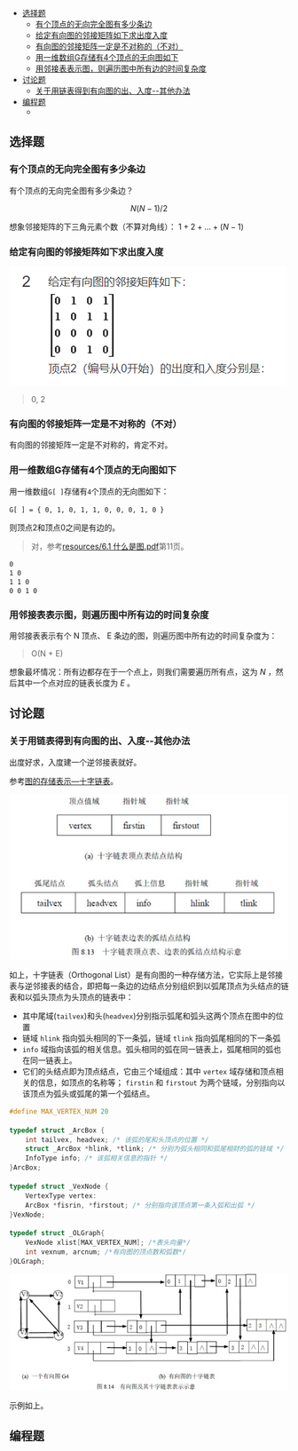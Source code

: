 
<!-- @import "[TOC]" {cmd="toc" depthFrom=1 depthTo=6 orderedList=false} -->

<!-- code_chunk_output -->

- [选择题](#选择题)
  - [有个顶点的无向完全图有多少条边](#有个顶点的无向完全图有多少条边)
  - [给定有向图的邻接矩阵如下求出度入度](#给定有向图的邻接矩阵如下求出度入度)
  - [有向图的邻接矩阵一定是不对称的（不对）](#有向图的邻接矩阵一定是不对称的不对)
  - [用一维数组G存储有4个顶点的无向图如下](#用一维数组g存储有4个顶点的无向图如下)
  - [用邻接表表示图，则遍历图中所有边的时间复杂度](#用邻接表表示图则遍历图中所有边的时间复杂度)
- [讨论题](#讨论题)
  - [关于用链表得到有向图的出、入度--其他办法](#关于用链表得到有向图的出-入度-其他办法)
- [编程题](#编程题)
  - [](#)

<!-- /code_chunk_output -->


## 选择题

### 有个顶点的无向完全图有多少条边

有个顶点的无向完全图有多少条边？

$$N(N-1)/2$$

想象邻接矩阵的下三角元素个数（不算对角线）：
$1 + 2 + ... + (N-1)$

### 给定有向图的邻接矩阵如下求出度入度

![](./images/2021101901.png)

> 0, 2

### 有向图的邻接矩阵一定是不对称的（不对）

有向图的邻接矩阵一定是不对称的，肯定不对。

### 用一维数组G存储有4个顶点的无向图如下

用一维数组`G[ ]`存储有`4`个顶点的无向图如下：

`G[ ] = { 0, 1, 0, 1, 1, 0, 0, 0, 1, 0 }`

则顶点2和顶点0之间是有边的。

> 对，参考<a href="../resources/6.1 什么是图.pdf">resources/6.1 什么是图.pdf</a>第11页。

```
0
1 0
1 1 0
0 0 1 0
```

### 用邻接表表示图，则遍历图中所有边的时间复杂度

用邻接表表示有个 N 顶点、 E 条边的图，则遍历图中所有边的时间复杂度为：

> O(N + E)

想象最坏情况：所有边都存在于一个点上，则我们需要遍历所有点，这为 $N$ ，然后其中一个点对应的链表长度为 $E$ 。

## 讨论题

### 关于用链表得到有向图的出、入度--其他办法

出度好求，入度建一个逆邻接表就好。

参考[图的存储表示—十字链表](http://c.biancheng.net/cpp/html/993.html)。

![](./images/2021101902.png)

如上，十字链表（Orthogonal List）是有向图的一种存储方法，它实际上是邻接表与逆邻接表的结合，即把每一条边的边结点分别组织到以弧尾顶点为头结点的链表和以弧头顶点为头顶点的链表中：
- 其中尾域(`tailvex`)和头(`headvex`)分别指示弧尾和弧头这两个顶点在图中的位置
- 链域 `hlink` 指向弧头相同的下一条弧，链域 `tlink` 指向弧尾相同的下一条弧
- `info` 域指向该弧的相关信息。弧头相同的弧在同一链表上，弧尾相同的弧也在同一链表上。
- 它们的头结点即为顶点结点，它由三个域组成：其中 `vertex` 域存储和顶点相关的信息，如顶点的名称等； `firstin` 和 `firstout` 为两个链域，分别指向以该顶点为弧头或弧尾的第一个弧结点。

```c
#define MAX_VERTEX_NUM 20

typedef struct _ArcBox {
    int tailvex, headvex; /* 该弧的尾和头顶点的位置 */
    struct _ArcBox *hlink, *tlink; /* 分别为弧头相同和弧尾相财的弧的链域 */
    InfoType info; /* 该弧相关信息的指针 */
}ArcBox;

typedef struct _VexNode {
    VertexType vertex:
    ArcBox *fisrin, *firstout; /* 分别指向该顶点第一条入弧和出弧 */
}VexNode;

typedef struct _OLGraph{
    VexNode xlist[MAX_VERTEX_NUM]; /*表头向量*/
    int vexnum, arcnum; /*有向图的顶点数和弧数*/
}OLGraph;
```

![](./images/2021101903.png)

示例如上。

## 编程题

### 
